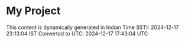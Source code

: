 # My Project

This content is dynamically generated in Indian Time (IST): 2024-12-17 23:13:04 IST
Converted to UTC: 2024-12-17 17:43:04 UTC
